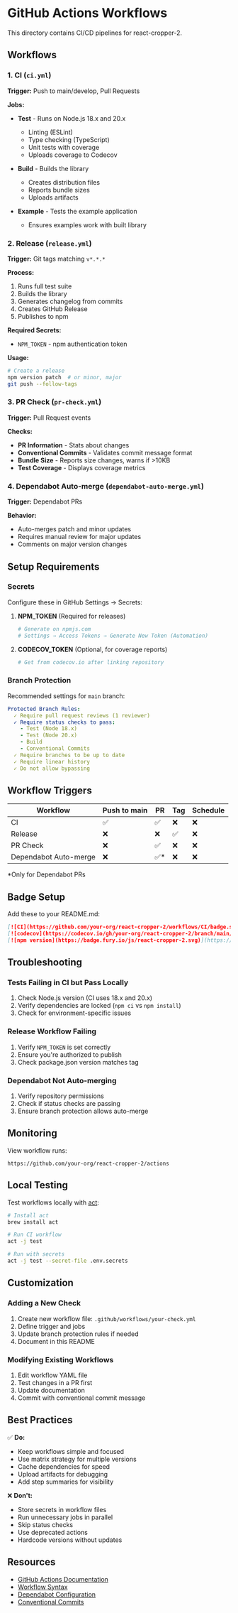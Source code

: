 # GitHub Actions Workflows

This directory contains CI/CD pipelines for react-cropper-2.

## Workflows

### 1. CI (`ci.yml`)

**Trigger:** Push to main/develop, Pull Requests

**Jobs:**
- **Test** - Runs on Node.js 18.x and 20.x
  - Linting (ESLint)
  - Type checking (TypeScript)
  - Unit tests with coverage
  - Uploads coverage to Codecov

- **Build** - Builds the library
  - Creates distribution files
  - Reports bundle sizes
  - Uploads artifacts

- **Example** - Tests the example application
  - Ensures examples work with built library

### 2. Release (`release.yml`)

**Trigger:** Git tags matching `v*.*.*`

**Process:**
1. Runs full test suite
2. Builds the library
3. Generates changelog from commits
4. Creates GitHub Release
5. Publishes to npm

**Required Secrets:**
- `NPM_TOKEN` - npm authentication token

**Usage:**
```bash
# Create a release
npm version patch  # or minor, major
git push --follow-tags
```

### 3. PR Check (`pr-check.yml`)

**Trigger:** Pull Request events

**Checks:**
- **PR Information** - Stats about changes
- **Conventional Commits** - Validates commit message format
- **Bundle Size** - Reports size changes, warns if >10KB
- **Test Coverage** - Displays coverage metrics

### 4. Dependabot Auto-merge (`dependabot-auto-merge.yml`)

**Trigger:** Dependabot PRs

**Behavior:**
- Auto-merges patch and minor updates
- Requires manual review for major updates
- Comments on major version changes

## Setup Requirements

### Secrets

Configure these in GitHub Settings → Secrets:

1. **NPM_TOKEN** (Required for releases)
   ```bash
   # Generate on npmjs.com
   # Settings → Access Tokens → Generate New Token (Automation)
   ```

2. **CODECOV_TOKEN** (Optional, for coverage reports)
   ```bash
   # Get from codecov.io after linking repository
   ```

### Branch Protection

Recommended settings for `main` branch:

```yaml
Protected Branch Rules:
  ✓ Require pull request reviews (1 reviewer)
  ✓ Require status checks to pass:
    - Test (Node 18.x)
    - Test (Node 20.x)
    - Build
    - Conventional Commits
  ✓ Require branches to be up to date
  ✓ Require linear history
  ✓ Do not allow bypassing
```

## Workflow Triggers

| Workflow | Push to main | PR | Tag | Schedule |
|----------|--------------|----|----|----------|
| CI | ✅ | ✅ | ❌ | ❌ |
| Release | ❌ | ❌ | ✅ | ❌ |
| PR Check | ❌ | ✅ | ❌ | ❌ |
| Dependabot Auto-merge | ❌ | ✅* | ❌ | ❌ |

*Only for Dependabot PRs

## Badge Setup

Add these to your README.md:

```markdown
[![CI](https://github.com/your-org/react-cropper-2/workflows/CI/badge.svg)](https://github.com/your-org/react-cropper-2/actions)
[![codecov](https://codecov.io/gh/your-org/react-cropper-2/branch/main/graph/badge.svg)](https://codecov.io/gh/your-org/react-cropper-2)
[![npm version](https://badge.fury.io/js/react-cropper-2.svg)](https://www.npmjs.com/package/react-cropper-2)
```

## Troubleshooting

### Tests Failing in CI but Pass Locally

1. Check Node.js version (CI uses 18.x and 20.x)
2. Verify dependencies are locked (`npm ci` vs `npm install`)
3. Check for environment-specific issues

### Release Workflow Failing

1. Verify `NPM_TOKEN` is set correctly
2. Ensure you're authorized to publish
3. Check package.json version matches tag

### Dependabot Not Auto-merging

1. Verify repository permissions
2. Check if status checks are passing
3. Ensure branch protection allows auto-merge

## Monitoring

View workflow runs:
```
https://github.com/your-org/react-cropper-2/actions
```

## Local Testing

Test workflows locally with [act](https://github.com/nektos/act):

```bash
# Install act
brew install act

# Run CI workflow
act -j test

# Run with secrets
act -j test --secret-file .env.secrets
```

## Customization

### Adding a New Check

1. Create new workflow file: `.github/workflows/your-check.yml`
2. Define trigger and jobs
3. Update branch protection rules if needed
4. Document in this README

### Modifying Existing Workflows

1. Edit workflow YAML file
2. Test changes in a PR first
3. Update documentation
4. Commit with conventional commit message

## Best Practices

✅ **Do:**
- Keep workflows simple and focused
- Use matrix strategy for multiple versions
- Cache dependencies for speed
- Upload artifacts for debugging
- Add step summaries for visibility

❌ **Don't:**
- Store secrets in workflow files
- Run unnecessary jobs in parallel
- Skip status checks
- Use deprecated actions
- Hardcode versions without updates

## Resources

- [GitHub Actions Documentation](https://docs.github.com/en/actions)
- [Workflow Syntax](https://docs.github.com/en/actions/reference/workflow-syntax-for-github-actions)
- [Dependabot Configuration](https://docs.github.com/en/code-security/dependabot)
- [Conventional Commits](https://www.conventionalcommits.org/)
